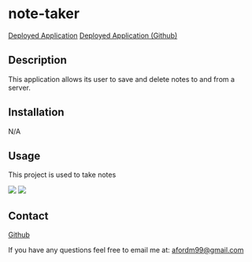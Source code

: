 
# note-taker

  [Deployed Application](https://warm-meadow-81006.herokuapp.com/)
  [Deployed Application (Github)](https://warm-meadow-81006.herokuapp.com/)
## Description 
This application allows its user to save and delete notes to and from a server.
## Installation
N/A
## Usage
This project is used to take notes 

![](./image.png)
![](./image1.png)

## Contact
[Github](https://github.com/XXLZopes)

If you have any questions feel free to email me at: afordm99@gmail.com
